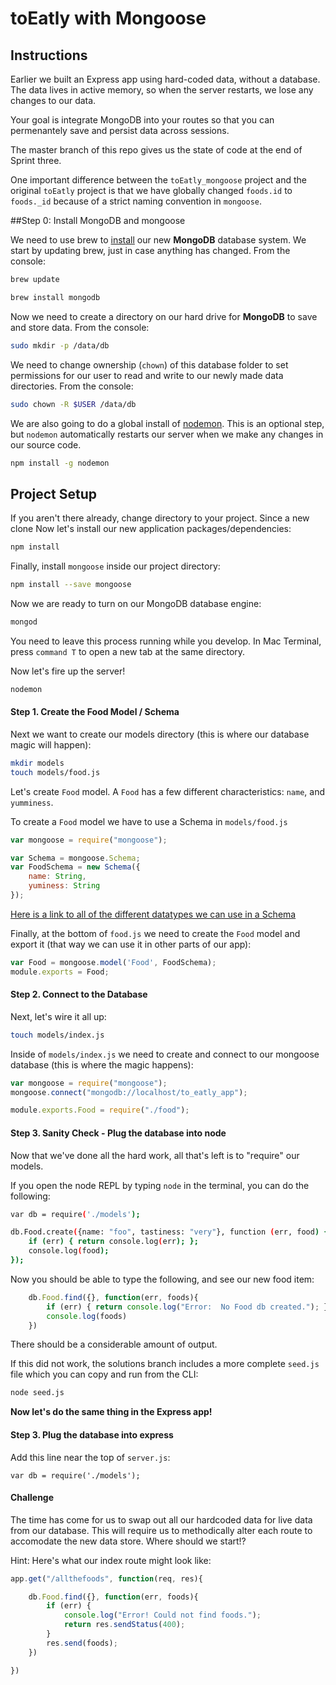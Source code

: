 # toEatly with Mongoose

## Instructions
Earlier we built an Express app using hard-coded data, without a database. The data lives in active memory, so when the server restarts, we lose any changes to our data.

Your goal is integrate MongoDB into your routes so that you can permenantely save and persist data across sessions.

The master branch of this repo gives us the state of code at the end of Sprint three.

One important difference between the `toEatly_mongoose` project and the original `toEatly` project is that we have globally changed `foods.id` to `foods._id` because of a strict naming convention in `mongoose`.


##Step 0:  Install MongoDB and mongoose

We need to use brew to [install](http://docs.mongodb.org/manual/tutorial/install-mongodb-on-os-x/) our new **MongoDB** database system. We start by updating brew, just in case anything has changed. From the console:

```bash
brew update

brew install mongodb
```

Now we need to create a directory on our hard drive for **MongoDB** to save and store data. From the console: 

```bash
sudo mkdir -p /data/db
```

We need to change ownership (`chown`) of this database folder to set permissions for our user to read and write to our newly made data directories. From the console:

```bash
sudo chown -R $USER /data/db
```

We are also going to do a global install of [nodemon](http://nodemon.io). This is an optional step, but `nodemon` automatically restarts our server when we make any changes in our source code.

```bash
npm install -g nodemon
```

## Project Setup

If you aren't there already, change directory to your project. Since a new clone Now let's install our new application packages/dependencies:

```bash
npm install
```

Finally, install `mongoose` inside our project directory:

``` bash
npm install --save mongoose
```

Now we are ready to turn on our MongoDB database engine:

```bash
mongod
```

You need to leave this process running while you develop. In Mac Terminal, press `command T` to open a new tab at the same directory.

Now let's fire up the server!

```bash
nodemon
```

#### Step 1. Create the Food Model / Schema

Next we want to create our models directory (this is where our database magic will happen):

``` bash
mkdir models
touch models/food.js
```

Let's create `Food` model. A `Food` has a few different characteristics: `name`, and `yumminess`.

To create a `Food` model we have to use a Schema in `models/food.js`

```js
var mongoose = require("mongoose");

var Schema = mongoose.Schema;
var FoodSchema = new Schema({
    name: String,
    yuminess: String
});
```

[Here is a link to all of the different datatypes we can use in a Schema](http://mongoosejs.com/docs/schematypes.html)

Finally, at the bottom of `food.js` we need to create the `Food` model and export it (that way we can use it in other parts of our app):

```js
var Food = mongoose.model('Food', FoodSchema);
module.exports = Food;
```

#### Step 2. Connect to the Database
Next, let's wire it all up:

```bash
touch models/index.js
```

Inside of `models/index.js` we need to create and connect to our mongoose database (this is where the magic happens):

``` javascript
var mongoose = require("mongoose");
mongoose.connect("mongodb://localhost/to_eatly_app");

module.exports.Food = require("./food");
```

#### Step 3. Sanity Check - Plug the database into node

Now that we've done all the hard work, all that's left is to "require" our models.

If you open the node REPL by typing `node` in the terminal, you can do the following:

```bash
var db = require('./models');

db.Food.create({name: "foo", tastiness: "very"}, function (err, food) {
    if (err) { return console.log(err); };
    console.log(food);
});
```

Now you should be able to type the following, and see our new food item:

```js
    db.Food.find({}, function(err, foods){
        if (err) { return console.log("Error:  No Food db created."); }
        console.log(foods)
    })
```

There should be a considerable amount of output.

If this did not work, the solutions branch includes a more complete `seed.js` file which you can copy and run from the CLI:

```bash
node seed.js
```

**Now let's do the same thing in the Express app!**

#### Step 3. Plug the database into express

Add this line near the top of `server.js`:

```
var db = require('./models');
```

#### Challenge

The time has come for us to swap out all our hardcoded data for live data from our database. This will require us to methodically alter each route to accomodate the new data store. Where should we start!?

Hint: Here's what our index route might look like:

``` js
app.get("/allthefoods", function(req, res){

    db.Food.find({}, function(err, foods){
        if (err) {
            console.log("Error! Could not find foods.");
            return res.sendStatus(400);
        }
        res.send(foods);
    })

})
```
